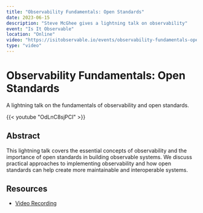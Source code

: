 ```yaml
---
title: "Observability Fundamentals: Open Standards"
date: 2023-06-15
description: "Steve McGhee gives a lightning talk on observability"
event: "Is It Observable"
location: "Online"
video: "https://isitobservable.io/events/observability-fundamentals-open-standards"
type: "video"
---
```


# Observability Fundamentals: Open Standards

A lightning talk on the fundamentals of observability and open standards.

{{< youtube "OdLnC8sjPCI" >}}

## Abstract

This lightning talk covers the essential concepts of observability and the importance of open standards in building observable systems. We discuss practical approaches to implementing observability and how open standards can help create more maintainable and interoperable systems.

## Resources

- [Video Recording](https://isitobservable.io/events/observability-fundamentals-open-standards) 